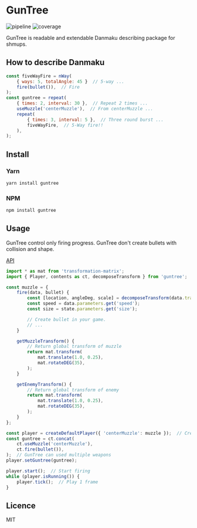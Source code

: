 # GunTree

![pipeline](https://gitlab.com/sankaku-deltalab/guntree/badges/master/pipeline.svg)
![coverage](https://gitlab.com/sankaku-deltalab/guntree/badges/master/coverage.svg)

GunTree is readable and extendable Danmaku describing package for shmups.

## How to describe Danmaku

```javascript
const fiveWayFire = nWay(
    { ways: 5, totalAngle: 45 }  // 5-way ...
    fire(bullet()),  // Fire
);
const guntree = repeat(
    { times: 2, interval: 30 },  // Repeat 2 times ...
    useMuzzle('centerMuzzle'),  // From centerMuzzle ...
    repeat(
        { times: 3, interval: 5 },  // Three round burst ...
        fiveWayFire,  // 5-Way fire!!
    ),
);
```

## Install

### Yarn

```sh
yarn install guntree
```

### NPM

```sh
npm install guntree
```

## Usage

GunTree control only firing progress.
GunTree don't create bullets with collision and shape.

[API](https://sankaku-deltalab.gitlab.io/guntree)

```javascript
import * as mat from 'transformation-matrix';
import { Player, contents as ct, decomposeTransform } from 'guntree';

const muzzle = {
    fire(data, bullet) {
        const [location, angleDeg, scale] = decomposeTransform(data.transform);
        const speed = data.parameters.get('speed');
        const size = state.parameters.get('size');

        // Create bullet in your game.
        // ...
    }

    getMuzzleTransform() {
        // Return global transform of muzzle
        return mat.transform(
            mat.translate(1.0, 0.25),
            mat.rotateDEG(35),
        );
    }

    getEnemyTransform() {
        // Return global transform of enemy
        return mat.transform(
            mat.translate(1.0, 0.25),
            mat.rotateDEG(35),
        );
    }
};

const player = createDefaultPlayer({ 'centerMuzzle': muzzle });  // Create player per weapons
const guntree = ct.concat(
    ct.useMuzzle('centerMuzzle'),
    ct.fire(bullet()),
);  // GunTree can used multiple weapons
player.setGuntree(guntree);

player.start();  // Start firing
while (player.isRunning()) {
    player.tick();  // Play 1 frame
}
```

## Licence

MIT
